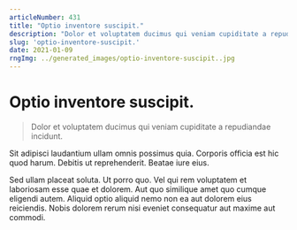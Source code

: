 ```yaml
---
articleNumber: 431
title: "Optio inventore suscipit."
description: "Dolor et voluptatem ducimus qui veniam cupiditate a repudiandae incidunt."
slug: 'optio-inventore-suscipit.'
date: 2021-01-09
rngImg: ../generated_images/optio-inventore-suscipit..jpg
---
```


# Optio inventore suscipit.

> Dolor et voluptatem ducimus qui veniam cupiditate a repudiandae incidunt.

Sit adipisci laudantium ullam omnis possimus quia. Corporis officia est hic quod harum. Debitis ut reprehenderit. Beatae iure eius.
 Sed ullam placeat soluta. Ut porro quo. Vel qui rem voluptatem et laboriosam esse quae et dolorem. Aut quo similique amet quo cumque eligendi autem. Aliquid optio aliquid nemo non ea aut dolorem eius reiciendis. Nobis dolorem rerum nisi eveniet consequatur aut maxime aut commodi.
